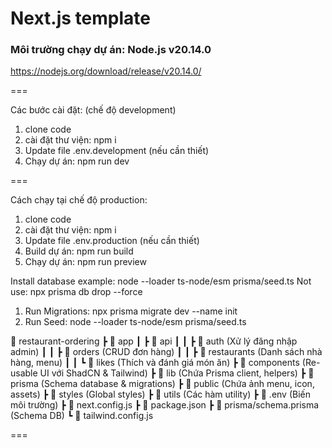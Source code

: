 # Next.js template

### Môi trường chạy dự án: Node.js v20.14.0
https://nodejs.org/download/release/v20.14.0/

===

Các bước cài đặt: (chế độ development)
1. clone code
2. cài đặt thư viện: npm i
3. Update file .env.development (nếu cần thiết)
4. Chạy dự án: npm run dev

===

Cách chạy tại chế độ production:
1. clone code
2. cài đặt thư viện: npm i
3. Update file .env.production (nếu cần thiết)
4. Build dự án: npm run build
5. Chạy dự án: npm run preview

Install database example: node --loader ts-node/esm prisma/seed.ts 
Not use: npx prisma db drop --force
1. Run Migrations: npx prisma migrate dev --name init
2. Run Seed: node --loader ts-node/esm prisma/seed.ts

📂 restaurant-ordering
 ┣ 📂 app
 ┃ ┣ 📂 api
 ┃ ┃ ┣ 📂 auth (Xử lý đăng nhập admin)
 ┃ ┃ ┣ 📂 orders (CRUD đơn hàng)
 ┃ ┃ ┣ 📂 restaurants (Danh sách nhà hàng, menu)
 ┃ ┃ ┗ 📂 likes (Thích và đánh giá món ăn)
 ┣ 📂 components (Re-usable UI với ShadCN & Tailwind)
 ┣ 📂 lib (Chứa Prisma client, helpers)
 ┣ 📂 prisma (Schema database & migrations)
 ┣ 📂 public (Chứa ảnh menu, icon, assets)
 ┣ 📂 styles (Global styles)
 ┣ 📂 utils (Các hàm utility)
 ┣ 📜 .env (Biến môi trường)
 ┣ 📜 next.config.js
 ┣ 📜 package.json
 ┣ 📜 prisma/schema.prisma (Schema DB)
 ┗ 📜 tailwind.config.js

===